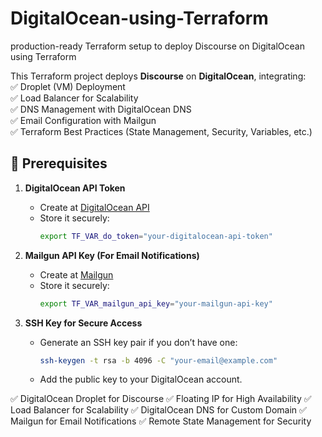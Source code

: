 # DigitalOcean-using-Terraform
production-ready Terraform setup to deploy Discourse on DigitalOcean using Terraform

This Terraform project deploys **Discourse** on **DigitalOcean**, integrating:  
✅ Droplet (VM) Deployment  
✅ Load Balancer for Scalability  
✅ DNS Management with DigitalOcean DNS  
✅ Email Configuration with Mailgun  
✅ Terraform Best Practices (State Management, Security, Variables, etc.) 

## 📌 Prerequisites

1. **DigitalOcean API Token**  
   - Create at [DigitalOcean API](https://cloud.digitalocean.com/account/api)  
   - Store it securely:  
     ```sh
     export TF_VAR_do_token="your-digitalocean-api-token"
     ```

2. **Mailgun API Key (For Email Notifications)**  
   - Create at [Mailgun](https://www.mailgun.com/)  
   - Store it securely:  
     ```sh
     export TF_VAR_mailgun_api_key="your-mailgun-api-key"
     ```

3. **SSH Key for Secure Access**  
   - Generate an SSH key pair if you don’t have one:  
     ```sh
     ssh-keygen -t rsa -b 4096 -C "your-email@example.com"
     ```
   - Add the public key to your DigitalOcean account.


✅ DigitalOcean Droplet for Discourse
✅ Floating IP for High Availability
✅ Load Balancer for Scalability
✅ DigitalOcean DNS for Custom Domain
✅ Mailgun for Email Notifications
✅ Remote State Management for Security
